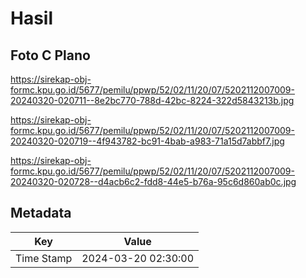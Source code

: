 # Hasil

## Foto C Plano

https://sirekap-obj-formc.kpu.go.id/5677/pemilu/ppwp/52/02/11/20/07/5202112007009-20240320-020711--8e2bc770-788d-42bc-8224-322d5843213b.jpg

https://sirekap-obj-formc.kpu.go.id/5677/pemilu/ppwp/52/02/11/20/07/5202112007009-20240320-020719--4f943782-bc91-4bab-a983-71a15d7abbf7.jpg

https://sirekap-obj-formc.kpu.go.id/5677/pemilu/ppwp/52/02/11/20/07/5202112007009-20240320-020728--d4acb6c2-fdd8-44e5-b76a-95c6d860ab0c.jpg


## Metadata

| Key        | Value               |
| ---------- | ------------------- |
| Time Stamp | 2024-03-20 02:30:00 |



